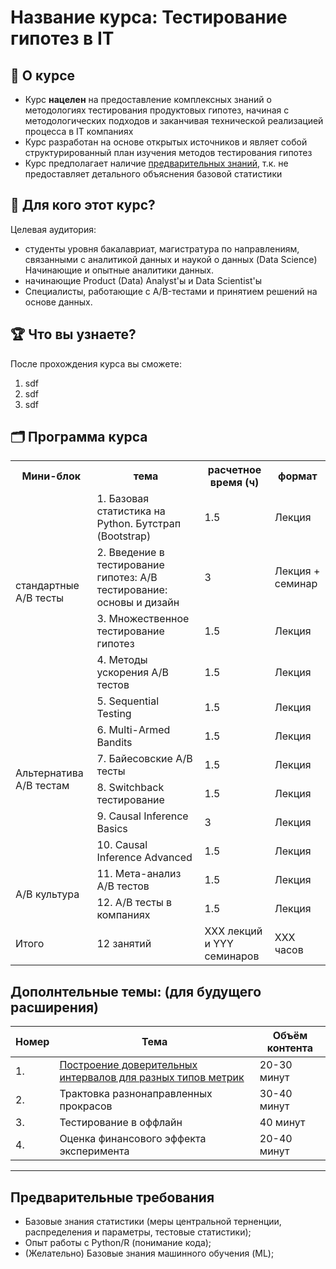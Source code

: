 # Название курса: Тестирование гипотез в IT

## 📌 О курсе

- Курс **нацелен** на предоставление комплексных знаний о методологиях тестирования продуктовых гипотез, начиная с
методологических подходов и заканчивая технической реализацией процесса в IT компаниях
- Курс разработан на основе открытых источников и являет собой структурированный план изучения методов тестирования гипотез
- Курс предполагает наличие [предварительных знаний](#предварительные-требования), т.к. не предоставляет детального объяснения базовой статистики


## 🎯 Для кого этот курс?
Целевая аудитория:  
- студенты уровня бакалавриат, магистратура по направлениям, связанными с аналитикой данных и наукой о данных (Data Science) Начинающие и опытные аналитики данных.  
- начинающие Product (Data) Analyst'ы и Data Scientist'ы
- Специалисты, работающие с A/B-тестами и принятием решений на основе данных.  

## 🏆 Что вы узнаете?
После прохождения курса вы сможете:  
1. sdf
2. sdf
3. sdf

## 🗂️ Программа курса

<table>
  <tr>
    <th>Мини-блок</th>
    <th>тема</th>
    <th>расчетное время (ч)</th>
    <th>формат</th>
  </tr>
  </tr>
  <tr>
    <td rowspan="4">стандартные A/B тесты</td>
    <td>1. Базовая статистика на Python. Бутстрап (Bootstrap)</td>
    <td> 1.5 </td>
    <td> Лекция </td>
  </tr>
  <tr>
    <td>2. Введение в тестирование гипотез: A/B тестирование: основы и дизайн</td>
    <td> 3 </td>
    <td> Лекция + семинар </td>
  </tr>
  <tr>
    <td>3. Множественное тестирование гипотез</td>
    <td> 1.5 </td>
    <td> Лекция </td>
  </tr>
  <tr>
    <td>4. Методы ускорения A/B тестов</td>
    <td> 1.5 </td>
    <td> Лекция </td>
  </tr>

  <tr>
    <td rowspan="6">Альтернатива A/B тестам</td>
    <td>5. Sequential Testing</td>
    <td> 1.5 </td>
    <td> Лекция </td>
  </tr>
  <tr>
    <td>6. Multi-Armed Bandits</td>
    <td> 1.5 </td>
    <td> Лекция </td>
  </tr>
  <tr>
    <td>7. Байесовские A/B тесты</td>
    <td> 1.5 </td>
    <td> Лекция </td>
  </tr>
  <tr>
    <td>8. Switchback тестирование</td>
    <td> 1.5 </td>
    <td> Лекция </td>
  </tr>
  <tr>
    <td>9. Causal Inference Basics</td>
    <td> 3 </td>
    <td> Лекция </td>
  </tr>
  <tr>
    <td>10. Causal Inference Advanced</td>
    <td> 1.5 </td>
    <td> Лекция </td>
  </tr>

  <tr>
    <td rowspan="2">A/B культура</td>
    <td>11. Мета-анализ A/B тестов</td>
    <td> 1.5 </td>
    <td> Лекция </td>
  </tr>
  <tr>
    <td>12. A/B тесты в компаниях</td>
    <td> 1.5 </td>
    <td> Лекция </td>
  </tr>

  <tr>
    <td rowspan="1">Итого</td>
    <td> 12 занятий </td>
    <td>  XXX лекций и YYY семинаров </td>
    <td> XXX часов  </td>
  </tr>

</table>

</body>
</html>

## Дополнтельные темы: (для будущего расширения)

| Номер | Тема | Объём контента |
| ---   | ---  | ---  |
| 1. | [Построение доверительных интервалов для разных типов метрик](https://lms.matemarketing.ru/content/talk/616) | 20-30 минут |
| 2.    | Трактовка разнонаправленных прокрасов | 30-40 минут |
| 3.    | Тестирование в оффлайн | 40 минут |
| 4.    | Оценка финансового эффекта эксперимента | 20-40 минут|

____

## Предварительные требования
- Базовые знания статистики (меры центральной терненции, распределения и параметры, тестовые статистики);  
- Опыт работы с Python/R (понимание кода);
- (Желательно) Базовые знания машинного обучения (ML);
